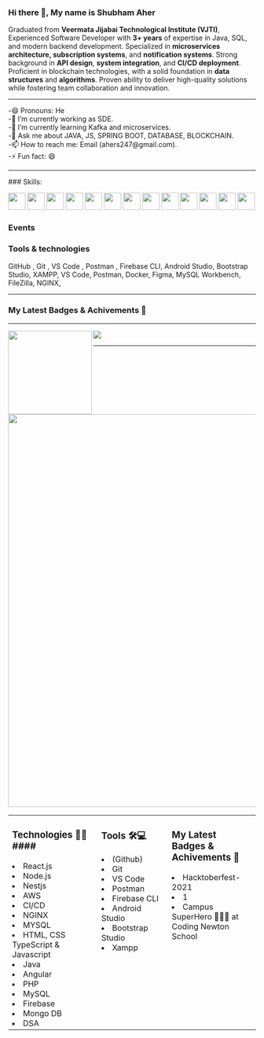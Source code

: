 ### Hi there 👋, My name is Shubham Aher


 Graduated from **Veermata Jijabai Technological Institute (VJTI)**,</br>
 Experienced Software Developer with **3+ years** of expertise in Java, SQL, and modern backend development. Specialized in **microservices architecture, subscription systems**, and **notification systems**. Strong background in **API design**, **system integration**, and **CI/CD deployment**. Proficient in blockchain technologies, with a solid foundation in **data structures** and **algorithms**. Proven ability to deliver high-quality solutions while fostering team collaboration and innovation.


<hr>
-😄 Pronouns: He </br>
-🔭 I’m currently working as SDE.</br>
-🌱 I’m currently learning Kafka and microservices.</br>
-💬 Ask me about JAVA, JS, SPRING BOOT, DATABASE, BLOCKCHAIN.</br>
-📫 How to reach me: Email (ahers247@gmail.com). </br> 
-⚡ Fun fact:  😄 
<hr />
### Skills:

<img src='https://img.shields.io/badge/Java-%23ED8B00.svg?logo=openjdk&logoColor=white' height='35'/> <img src='https://img.shields.io/badge/MySQL-4479A1?logo=mysql&logoColor=fff' height='35'/> <img src='https://img.shields.io/badge/Spring_Boot-6DB33F?style=for-the-badge&logo=spring-boot&logoColor=white' height='35'/> 
<img src="https://img.shields.io/badge/React-61DAFB?logo=react&logoColor=white" height="35"/>
<img src="https://img.shields.io/badge/Node.js-339933?logo=node.js&logoColor=white" height="35"/>
<img src="https://img.shields.io/badge/NestJS-E0234E?logo=nestjs&logoColor=white" height="35"/>
<img src="https://img.shields.io/badge/Ionic-3880FF?logo=ionic&logoColor=white" height="35"/>
<img src="https://img.shields.io/badge/Angular-DD0031?logo=angular&logoColor=white" height="35"/>
<img src="https://img.shields.io/badge/AWS-232F3E?logo=amazon-aws&logoColor=white" height="35"/>
<img src="https://img.shields.io/badge/DevOps-000000?logo=devops&logoColor=white" height="35"/>
<img src="https://img.shields.io/badge/Git%20CI%2FCD-F05032?logo=git&logoColor=white" height="35"/>
<img src="https://img.shields.io/badge/Python-3776AB?logo=python&logoColor=white" height="35"/>
<img src="https://img.shields.io/badge/AI%2FML-FF6F00?logo=tensorflow&logoColor=white" height="35"/>



### Events



### Tools &amp; technologies

<p>
       <span class="hidden capitalize lg:inline">GitHub ,</span>
   <span class="hidden capitalize lg:inline">Git ,</span>
     <span class="hidden capitalize lg:inline">VS Code ,</span>
    <span class="hidden capitalize lg:inline">Postman ,</span>
     <span class="hidden capitalize lg:inline">Firebase CLI, </span>
    <span class="hidden capitalize lg:inline">Android Studio, </span>
    <span class="hidden capitalize lg:inline">Bootstrap Studio, </span>
    <span class="hidden capitalize lg:inline">XAMPP, </span>
    <span class="hidden capitalize lg:inline">VS Code, </span>
    <span class="hidden capitalize lg:inline">Postman, </span>
    <span class="hidden capitalize lg:inline">Docker, </span>
    <span class="hidden capitalize lg:inline">Figma, </span>
   <span class="hidden capitalize lg:inline">MySQL Workbench, </span>
    <span class="hidden capitalize lg:inline">FileZilla, </span>
    <span class="hidden capitalize lg:inline">NGINX, </span>
</p>




<hr>

### My Latest Badges & Achivements 🎉 

---

<div>
  <img height="170" align="left" src="https://github-readme-stats.vercel.app/api?username=shubhamaher2&count_private=true&include_all_commits=true" />
  <img src="https://github-readme-stats.vercel.app/api/top-langs/?username=shubhamaher2&layout=compact" />
</div>




---



<a href="https://github.com/ryo-ma/github-profile-trophy">
  <img width=800 src="https://github-profile-trophy.vercel.app/?username=shubhamaher2&column=6&margin-w=10"/>
</a>
<td valign="top" width="50%">




<table align="center"><tr ><td valign="top" width="20%">


### Technologies 🧑‍💻####
<li>React.js </li>
<li>Node.js </li>
<li>Nestjs </li>
<li> AWS</li>
<li>CI/CD</li>
<li> NGINX </li>
<li>MYSQL</li>



<li>HTML, CSS TypeScript & Javascript</li>

<li> Java</li>
<li>Angular</li> 
<li>PHP</li> 
<li> MySQL</li>
<li> Firebase</li>
<li> Mongo DB</li>
 
<li> DSA</li>


</td>

<td valign="top" width="20%">

### Tools 🛠💻
<li>(Github) </li>
<li>Git</li> 
<li>VS Code</li>
<li>Postman</li>
<li> Firebase CLI</li>
<li>Android Studio</li>  
<li>Bootstrap  Studio</li>  
<li> Xampp</li>  

</td>
<td valign="top" width="20%">

### My Latest Badges & Achivements 🎉 

<p align="center">
<li><span class="hidden capitalize lg:inline">Hacktoberfest-2021</span>
 </li><li><span class="hidden capitalize lg:inline">1</span></li>
  </li><li><span class="hidden capitalize lg:inline">Campus SuperHero 🦸🏻‍♂️ at Coding Newton School</span></li>
</p>
</td>
<tr>
</table>


<!--
**shubhamaltpi/shubhamaltpi** is a ✨ _special_ ✨ repository because its `README.md` (this file) appears on your GitHub profile.

Here are some ideas to get you started:

- 🔭 I’m currently working on ...
- 🌱 I’m currently learning ...
- 👯 I’m looking to collaborate on ...
- 🤔 I’m looking for help with ...
- 💬 Ask me about ...
- 📫 How to reach me: ...
- 😄 Pronouns: ...
- ⚡ Fun fact: ...
-->

